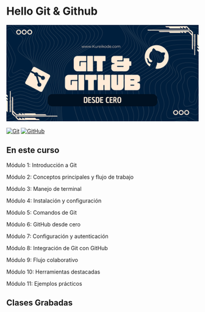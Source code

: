 
# Hello Git & Github

![Hello Git](./Media/Header.png)

[![Git](https://img.shields.io/badge/Git-2.42+-f14e32?style=for-the-badge&logo=git&logoColor=white&labelColor=101010)](https://git-scm.com/)
[![GitHub](https://img.shields.io/badge/GitHub-Web-blue?style=for-the-badge&logo=github&logoColor=white&labelColor=101010)](https://github.com/)

## En este curso

Módulo 1: Introducción a Git
  
Módulo 2: Conceptos principales y flujo de trabajo

Módulo 3: Manejo de terminal

Módulo 4: Instalación y configuración

Módulo 5: Comandos de Git

Módulo 6: GitHub desde cero

Módulo 7: Configuración y autenticación

Módulo 8: Integración de Git con GitHub

Módulo 9: Flujo colaborativo

Módulo 10: Herramientas destacadas

Módulo 11: Ejemplos prácticos

## Clases Grabadas
